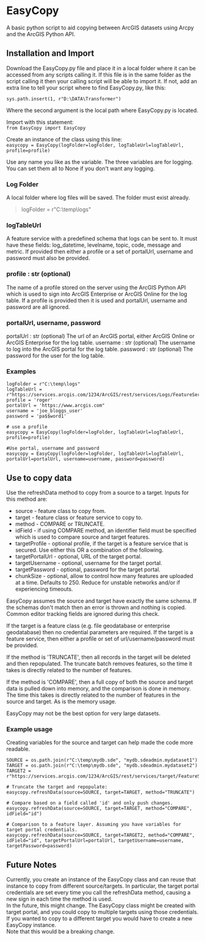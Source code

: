 # EasyCopy
A basic python script to aid copying between ArcGIS datasets using Arcpy and the ArcGIS Python API.

## Installation and Import  
Download the EasyCopy.py file and place it in a local folder where it can be accessed from any scripts calling it.
If this file is in the same folder as the script calling it then your calling script will be able to import it. If not, add an extra line to tell your script where to find EasyCopy.py, like this:

`sys.path.insert(1, r"D:\DATA\Transformer")`

Where the second argument is the local path where EasyCopy.py is located.

Import with this statement:  
`from EasyCopy import EasyCopy`

Create an instance of the class using this line:  
`easycopy = EasyCopy(logFolder=logFolder, logTableUrl=logTableUrl, profile=profile)`

Use any name you like as the variable. The three variables are for logging. You can set them all to None if you don't want any logging.

### Log Folder  
A local folder where log files will be saved. The folder must exist already.
> logFolder = r"C:\temp\logs"

### logTableUrl   
A feature service with a predefined schema that logs can be sent to. It must have these fields: log_datetime, levelname, topic, code, message and metric.
If provided then either a profile or a set of portalUrl, username and password must also be provided. 

### profile : str (optional)
The name of a profile stored on the server using the ArcGIS Python API which is used to sign into ArcGIS Enterprise or ArcGIS Online for the log table.
If a profile is provided then it is used and portalUrl, username and password are all ignored.

### portalUrl, username, password
portalUrl : str (optional)
The url of an ArcGIS portal, either ArcGIS Online or ArcGIS Enterprise for the log table.
username : str (optional)
The username to log into the ArcGIS portal for the log table.
password : str (optional)
The password for the user for the log table.

### Examples  

```
logFolder = r"C:\temp\logs"
logTableUrl = r"https://services.arcgis.com/1234/ArcGIS/rest/services/Logs/FeatureServer/0"
profile = 'roger'
portalUrl = 'https://www.arcgis.com"
username = 'joe_bloggs_user'
password = 'pa$$word1'

# use a profile
easycopy = EasyCopy(logFolder=logFolder, logTableUrl=logTableUrl, profile=profile)

#Use portal, username and password
easycopy = EasyCopy(logFolder=logFolder, logTableUrl=logTableUrl, portalUrl=portalUrl, username=username, password=password)
```

## Use to copy data  

Use the refreshData method to copy from a source to a target. Inputs for this method are:
* source - feature class to copy from.
* target - feature class or feature service to copy to.
* method - COMPARE or TRUNCATE.
* idField - if using COMPARE method, an identifier field must be specified which is used to compare source and target features.
* targetProfile - optional profile, if the target is a feature service that is secured. Use either this OR a combination of the following.
* targetPortalUrl - optional, URL of the target portal.
* targetUsername - optional, username for the target portal.
* targetPassword - optional, password for the target portal.
* chunkSize - optional, allow to control how many features are uploaded at a time. Defaults to 250. Reduce for unstable networks and/or if experiencing timeouts.

EasyCopy assumes the source and target have exactly the same schema. If the schemas don't match then an error is thrown and nothing is copied. Common editor tracking fields are ignored during this check.  

If the target is a feature class (e.g. file geodatabase or enterprise geodatabase) then no credential parameters are required. If the target is a feature service, then either a profile or set of url/username/password must be provided.   

If the method is 'TRUNCATE', then all records in the target will be deleted and then repopulated. The truncate batch removes features, so the time it takes is directly related to the number of features.

If the method is 'COMPARE', then a full copy of both the source and target data is pulled down into memory, and the comparison is done in memory. The time this takes is directly related to the number of features in the source and target. As is the memory usage.  

EasyCopy may not be the best option for very large datasets.

### Example usage  

Creating variables for the source and target can help made the code more readable.

```
SOURCE = os.path.join(r"C:\temp\mydb.sde", "mydb.sdeadmin.mydataset1")
TARGET = os.path.join(r"C:\temp\mydb.sde", "mydb.sdeadmin.mydataset2")
TARGET2 = r"https://services.arcgis.com/1234/ArcGIS/rest/services/target/FeatureServer/0"

# Truncate the target and repopulate:
easycopy.refreshData(source=SOURCE, target=TARGET, method="TRUNCATE")

# Compare based on a field called 'id' and only push changes.
easycopy.refreshData(source=SOURCE, target=TARGET, method="COMPARE", idField="id")

# Comparison to a feature layer. Assuming you have variables for target portal credentials.
easycopy.refreshData(source=SOURCE, target=TARGET2, method="COMPARE", idField="id", targetPortalUrl=portalUrl, targetUsername=username, targetPassword=password)

```

## Future Notes  

Currently, you create an instance of the EasyCopy class and can reuse that instance to copy from different source/targets. In particular, the target portal credentials are set every time you call the refreshData method, causing a new sign in each time the method is used.  
In the future, this might change. The EasyCopy class might be created with target portal, and you could copy to multiple targets using those credentials. If you wanted to copy to a different target you would have to create a new EasyCopy instance.  
Note that this would be a breaking change.  


